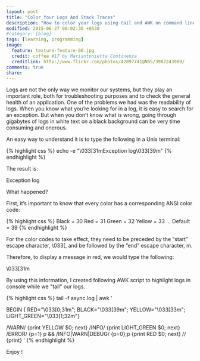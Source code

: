 ```yaml
---
layout: post
title: "Color Your Logs And Stack Traces"
description: "How to color your logs using tail and AWK on command line"
modified: 2015-06-27 00:02:36 +0530
#category: [blog]
tags: [learning, programming]
image:
  feature: texture-feature-06.jpg
  credit: coffee #17 by Mariantonietta Continenza
  creditlink: http://www.flickr.com/photos/42897741@N05/3987243989/
comments: true
share: 
---
```


Logs are not the only way we monitor our systems, but they play an important role, both for troubleshooting purposes and to check the general health of an application. 
One of the problems we had was the readability of logs. When you know what you’re looking for in a log, it is easy to search for an exception. But when you don’t know what is wrong, going through gigabytes of logs in white text on a black background can be very time consuming and onerous.

An easy way to understand it is to type the following in a Unix terminal:

{% highlight css %}
echo -e "\033[31mException log\033[39m"
{% endhighlight %}

The result is:

Exception log

What happened?

First, it’s important to know that every color has a corresponding ANSI color code:

{% highlight css %}
Black = 30
Red = 31
Green = 32
Yellow = 33
…
Default = 39
{% endhighlight %}

For the color codes to take effect, they need to be preceded by the “start” escape character, \033[, and be followed by the “end” escape character, m.

Therefore, to display a message in red, we would type the following:

\033[31m

By using this information, I created following AWK script to highlight logs in console while we "tail" our logs.

{% highlight css %}
tail -f async.log | awk '

  BEGIN { RED="\033[0;31m"; BLACK="\033[39m"; YELLOW="\033[33m"; LIGHT_GREEN="\033[1;32m"}

  /WARN/ {print YELLOW $0; next}
  /INFO/ {print LIGHT_GREEN $0; next}
  /ERROR/ {p=1} p && /INFO|WARN|DEBUG/ {p=0};p {print RED $0; next}
  // {print}
'
{% endhighlight %}


Enjoy !


